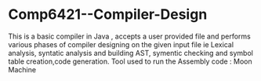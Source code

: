 # Comp6421--Compiler-Design
This  is a basic compiler in Java , accepts a user provided file and performs various phases of compiler designing on the given input file ie Lexical analysis, syntatic analysis and building AST, symentic checking and symbol table creation,code generation. Tool used to run the Assembly code : Moon Machine
